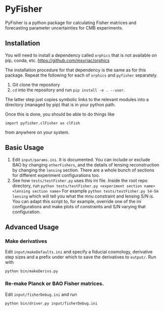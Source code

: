 # PyFisher

PyFisher is a python package for calculating Fisher matrices and forecasting parameter uncertainties for CMB experiments. 

## Installation

You will need to install a dependency called `orphics` that is not available on pip, conda, etc.
https://github.com/msyriac/orphics

The installation procedure for that dependency is the same as for this package. Repeat the following for each of `orphics` and `pyfisher` separately.

1. Git clone the repository
2. `cd` into the repository and run `pip install -e . --user`.

The latter step just copies symbolic links to the relevant modules into a directory (managed by pip) that is in your python path.

Once this is done, you should be able to do things like

``
import pyfisher.clFisher as clFish
``

from anywhere on your system.


## Basic Usage

1. Edit `input/params.ini`. It is documented. You can include or exclude BAO by changing `otherFishers`, and the details of lensing reconstruction by changing the `lensing` section. There are a whole bunch of sections for different experiment configurations too.
2. See how `tests/testFisher.py` uses this ini file. Inside the root repo directory, run
``
python tests/testFisher.py <experiment section name> <lensing section name>
``
For example
``
python tests/testFisher.py S4-5m lensing
``
which will tell you what the mnu constraint and lensing S/N is. You can adapt this script to, for example, override one of the ini configurations and make plots of constraints and S/N varying that configuration.

## Advanced Usage


### Make derivatives

Edit `input/makeDefaults.ini` and specify a fiducial cosmology, derivative step sizes and a prefix under which to save the derivatives to  `output/`. Run with

`python bin/makeDerivs.py`

### Re-make Planck or BAO Fisher matrices.

Edit `input/fisherDebug.ini` and run
```
python bin/driver.py input/fisherDebug.ini
```